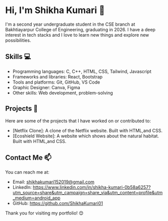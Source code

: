 # Hi, I'm Shikha Kumari 👋

I'm a second year undergraduate student in the CSE branch at Bakhtiayarpur College of Engineering, graduating in 2026. I have a deep interest in tech stacks and I love to learn new things and explore new possibilities.

## Skills 💻

- Programming languages: C, C++, HTML, CSS, Tailwind, Javascript
- Frameworks and libraries: React, Bootstrap
- Tools and platforms: Git, GitHub, VS Code
- Graphic Designer: Canva, Figma
- Other skills: Web development, problem-solving

## Projects 🚀

Here are some of the projects that I have worked on or contributed to:

- [Netflix Clone]: A clone of the Netflix website. Built with HTML,and CSS.
- [Ecoshield Website]: A website which shows about the natural habitat. Built with HTML,and CSS.


## Contact Me 📫

You can reach me at:

- Email: shikhakumari152019@gmail.com
- LinkedIn: https://www.linkedin.com/in/shikha-kumari-0b58a6257?utm_source=share&utm_campaign=share_via&utm_content=profile&utm_medium=android_app
- GitHub: https://github.com/ShikhaKumari01

Thank you for visiting my portfolio! 😊